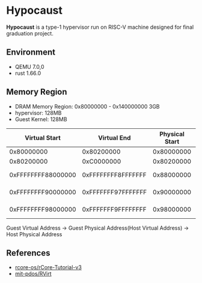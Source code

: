 # Hypocaust
**Hypocaust** is a type-1 hypervisor run on RISC-V machine designed for final graduation project.

## Environment
- QEMU 7.0,0
- rust 1.66.0

## Memory Region
- DRAM Memory Region: 0x80000000 - 0x140000000 3GB   
- hypervisor: 128MB  
- Guest Kernel: 128MB 

| Virtual Start | Virtual End | Physical Start | Physical End | Memory Region |
| --------------| ----------- | -------------- | ------------ | -------------  |
| 0x80000000    | 0x80200000  | 0x80000000     | 0x80200000   |RustSBI        |
| 0x80200000    | 0xC0000000  | 0x80200000     | 0x88000000   |hypervisor     |
| 0xFFFFFFFF88000000    | 0xFFFFFFFF8FFFFFFF  | 0x88000000 | 0x8FFFFFFF | Guest Kernel 1   |
| 0xFFFFFFFF90000000    | 0xFFFFFFF97FFFFFFF  | 0x90000000 | 0x97FFFFFF | Guest Kernel 2   |
| 0xFFFFFFFF98000000    | 0xFFFFFFF9FFFFFFFF  | 0x98000000 | 0x9FFFFFFF | Guest Kernel 3   |


Guest Virtual Address -> Guest Physical Address(Host Virtual Address) -> Host Physical Address

## References
- [rcore-os/rCore-Tutorial-v3](https://github.com/rcore-os/rCore-Tutorial-v3)
- [mit-pdos/RVirt](https://github.com/mit-pdos/RVirt)
